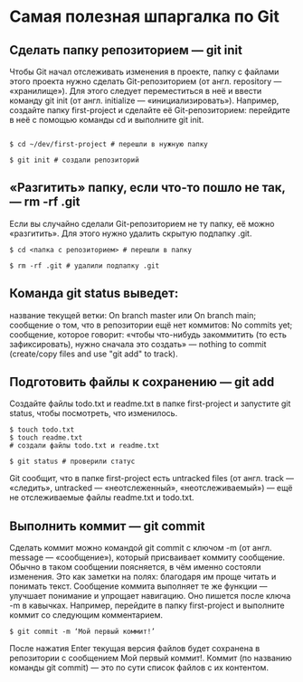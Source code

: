 # Самая полезная шпаргалка по Git


## Сделать папку репозиторием — git init


Чтобы Git начал отслеживать изменения в проекте, папку с файлами этого проекта нужно сделать Git-репозиторием (от англ. repository — «хранилище»). Для этого следует переместиться в неё и ввести команду git init (от англ. initialize — «инициализировать»).
Например, создайте папку first-project и сделайте её Git-репозиторием: перейдите в неё с помощью команды cd и выполните git init.


```

$ cd ~/dev/first-project # перешли в нужную папку

$ git init # создали репозиторий 

```


## «Разгитить» папку, если что-то пошло не так, — rm -rf .git


Если вы случайно сделали Git-репозиторием не ту папку, её можно «разгитить». Для этого нужно удалить скрытую подпапку .git.


```
$ cd <папка с репозиторием> # перешли в папку

$ rm -rf .git # удалили подпапку .git 
```


## Команда git status выведет:


название текущей ветки: On branch master или On branch main;
сообщение о том, что в репозитории ещё нет коммитов: No commits yet;
сообщение, которое говорит: «чтобы что-нибудь закоммитить (то есть зафиксировать), нужно сначала это создать» — nothing to commit (create/copy files and use "git add" to track).

## Подготовить файлы к сохранению — git add


Создайте файлы todo.txt и readme.txt в папке first-project и запустите git status, чтобы посмотреть, что изменилось.


```
$ touch todo.txt
$ touch readme.txt
# создали файлы todo.txt и readme.txt

$ git status # проверили статус 
```


Git сообщит, что в папке first-project есть untracked files (от англ. track — «следить», untracked — «неотслеженный», «неотслеживаемый») — ещё не отслеживаемые файлы readme.txt и todo.txt.


## Выполнить коммит — git commit


Сделать коммит можно командой git commit c ключом -m (от англ. message — «сообщение»), который присваивает коммиту сообщение.
Обычно в таком сообщении поясняется, в чём именно состояли изменения. Это как заметки на полях: благодаря им проще читать и понимать текст. Сообщение коммита выполняет те же функции — улучшает понимание и упрощает навигацию. Оно пишется после ключа -m в кавычках.
Например, перейдите в папку first-project и выполните коммит со следующим комментарием.


```
$ git commit -m ‘Мой первый коммит!’ 
```


После нажатия Enter текущая версия файлов будет сохранена в репозитории с сообщением Мой первый коммит!. Коммит (по названию команды git commit) — это по сути список файлов с их контентом. 
